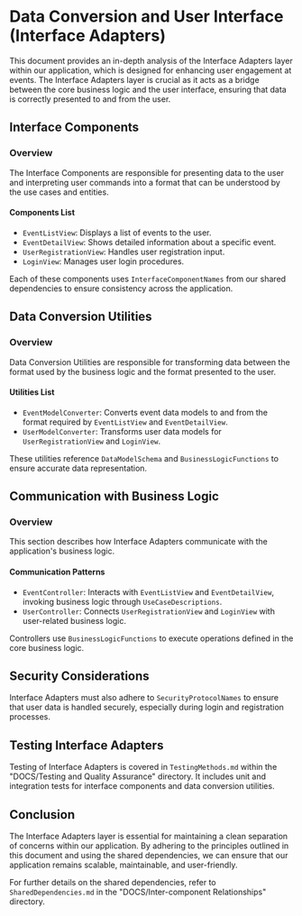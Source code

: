 # Data Conversion and User Interface (Interface Adapters)

This document provides an in-depth analysis of the Interface Adapters layer within our application, which is designed for enhancing user engagement at events. The Interface Adapters layer is crucial as it acts as a bridge between the core business logic and the user interface, ensuring that data is correctly presented to and from the user.

## Interface Components

### Overview

The Interface Components are responsible for presenting data to the user and interpreting user commands into a format that can be understood by the use cases and entities.

#### Components List

- `EventListView`: Displays a list of events to the user.
- `EventDetailView`: Shows detailed information about a specific event.
- `UserRegistrationView`: Handles user registration input.
- `LoginView`: Manages user login procedures.

Each of these components uses `InterfaceComponentNames` from our shared dependencies to ensure consistency across the application.

## Data Conversion Utilities

### Overview

Data Conversion Utilities are responsible for transforming data between the format used by the business logic and the format presented to the user.

#### Utilities List

- `EventModelConverter`: Converts event data models to and from the format required by `EventListView` and `EventDetailView`.
- `UserModelConverter`: Transforms user data models for `UserRegistrationView` and `LoginView`.

These utilities reference `DataModelSchema` and `BusinessLogicFunctions` to ensure accurate data representation.

## Communication with Business Logic

### Overview

This section describes how Interface Adapters communicate with the application's business logic.

#### Communication Patterns

- `EventController`: Interacts with `EventListView` and `EventDetailView`, invoking business logic through `UseCaseDescriptions`.
- `UserController`: Connects `UserRegistrationView` and `LoginView` with user-related business logic.

Controllers use `BusinessLogicFunctions` to execute operations defined in the core business logic.

## Security Considerations

Interface Adapters must also adhere to `SecurityProtocolNames` to ensure that user data is handled securely, especially during login and registration processes.

## Testing Interface Adapters

Testing of Interface Adapters is covered in `TestingMethods.md` within the "DOCS/Testing and Quality Assurance" directory. It includes unit and integration tests for interface components and data conversion utilities.

## Conclusion

The Interface Adapters layer is essential for maintaining a clean separation of concerns within our application. By adhering to the principles outlined in this document and using the shared dependencies, we can ensure that our application remains scalable, maintainable, and user-friendly.

For further details on the shared dependencies, refer to `SharedDependencies.md` in the "DOCS/Inter-component Relationships" directory.